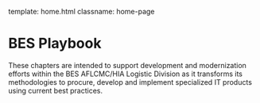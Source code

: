 template: home.html
classname: home-page

# BES Playbook

These chapters are intended to support development and modernization efforts within the BES AFLCMC/HIA Logistic Division as it transforms its methodologies to procure, develop and implement specialized IT products using current best practices.
